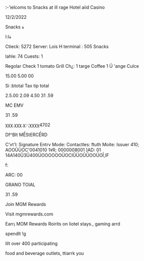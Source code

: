 ؛-'ielcoms  to  Snacks
at  ill rage  Hotel  aiid  Casino

12/2/2022

Snacks
ة

ةا:ا

Ctieck:
5272
Server:  Lois  H
terminal :  505
Snacks

lahle:  74
Cuests:  1

Regolar  Check
1  tomato  Grill  Ch¿:
1
 targe  Coffee
1  Ũ  'ange  Culce

15.00
5.00
00

Si :btotal
Tax
tip
total

2.5.00
2.09
4.50
31 .59

MC  EMV

31 .59

χχχ.χχχ.χ:·;χχχχ4702

Df^BIt  MỀStERCẾRD

C’vt'l:  Signature
Entrv  Mode:  Contactles:
ftuth  Moite:  Issuer
410;  AOOŨÙOC'0041010
1٧R;  0000008001
]AD: 01 14A140Û3Û400ÜOOOOOOÜOCIÛÜOÛÛOOÜOÎ,IF

f:

ARC:  00

GRANO  TOIAL

31 .59

Join  MGM  Rewards

Visit  mgmrewards.com

Earr¡  MOM  Rewards  Roirits  on
liotel  stays.,  gaming  arrd

spendlt !g

lilt  over  400  participating

food  and  beverage  outlets,
ttiarrk  you


